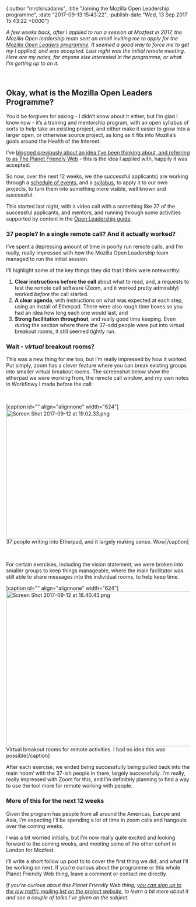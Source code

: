 

{:author "mrchrisadams", :title "Joining the Mozilla Open Leadership programme", :date "2017-09-13 15:43:22", :publish-date "Wed, 13 Sep 2017 15:43:22 +0000"}



<!-- content below -->

<i>A few weeks back, after I applied to run a session at Mozfest in 2017, the Mozilla Open leadership team sent an email inviting me to apply for the <a href="https://mozilla.github.io/open-leadership-training-series/">Mozilla Open Leaders programme</a>. It seemed a good way to force me to get my I applied, and was accepted. Last night was the initial remote meeting. Here are my notes, for anyone else interested in the programme, or what I’m getting up to on it.</i>

&nbsp;

<h2>Okay, what is the Mozilla Open Leaders Programme?</h2>

You’d be forgiven for asking - I didn’t know about it either, but I’m glad I know now - it’s a training and mentorship program, with an open syllabus of sorts to help take an existing project, and either make it easier to grow into a larger open, or otherwise source project, as long as it fits into Mozilla’s goals around the Health of the Internet.

I’ve <a href="https://blog.chrisadams.me.uk/2017/07/30/testing-formats-for-planet-friendly-web-workshops/">blogged previously about an idea I’ve been thinking about, and referring to as The Planet Friendly Web</a> - this is the idea I applied with, happily it was accepted.

So now, over the next 12 weeks, we (the successful applicants) are working through a <a href="https://mozilla.github.io/leadership-training/round-4/schedule/">schedule of events</a>, and a <a href="https://mzl.la/open-leadership">syllabus</a>, to apply it to our own projects, to turn them into something more visible, well known and successful.

This started last night, with a video call with a something like 37 of the successful applicants, and mentors, and running through some activities supported by content in the <a href="https://mozilla.github.io/open-leadership-training-series/">Open Leadership guide</a>.

<h3>37 people? In a single remote call? And it actually worked?</h3>

I’ve spent a depressing amount of time in poorly run remote calls, and I’m really, really impressed with how the Mozilla Open Leadership team managed to run the initial session.

I’ll highlight some of the key things they did that I think were noteworthy:

<ol>
    <li><b>Clear instructions before the call</b> about what to read, and, a requests to test the remote call software (Zoom, and it worked pretty admirably) worked <i>before</i> the call started.</li>
    <li><b>A clear agenda</b>, with instructions on what was expected at each step, using an install of Etherpad. There were also rough time boxes so you had an idea how long each one would last, and</li>
    <li><b>Strong facilitation throughout</b>, and really good time keeping. Even during the section where there the 37-odd people were put into virtual breakout rooms, it still seemed tightly run.</li>
</ol>

<h3>Wait - <i>virtual</i> breakout rooms?</h3>

This was a new thing for me too, but I’m really impressed by how it worked. Put simply, zoom has a clever feature where you can break existing groups into smaller virtual breakout rooms. The screenshot below show the etherpad we were working from, the remote call window, and my own notes in Workflowy I made before the call:

&nbsp;

[caption id="" align="alignnone" width="624"]<img title="" src="https://mrchrisadamsblog.files.wordpress.com/2017/09/screen20shot202017-09-1220at2019-02-33.png" alt="Screen Shot 2017-09-12 at 19.02.33.png" width="624" height="352" /> 37 people writing into Etherpad, and it largely making sense. Wow[/caption]

&nbsp;

For certain exercises, including the vision statement, we were broken into smaller groups to keep things manageable, where the main facilitator was still able to share messages into the individual rooms, to help keep time.

[caption id="" align="alignnone" width="624"]<img title="" src="https://mrchrisadamsblog.files.wordpress.com/2017/09/screen20shot202017-09-1220at2018-40-43.png" alt="Screen Shot 2017-09-12 at 18.40.43.png" width="624" height="424" /> Virtual breakout rooms for remote activities. I had no idea this was possible[/caption]

After each exercise, we ended being successfully being pulled back into the main ‘room’ with the 37-ish people in there, largely successfully. I’m really, really impressed with Zoom for this, and I’m definitely planning to find a way to use the tool more for remote working with people.

<h3>More of this for the next 12 weeks</h3>

Given the program has people from all around the Americas, Europe and Asia, I’m expecting I’ll be spending a lot of time in zoom calls and hangouts over the coming weeks.

I was a bit worried initially, but I’m now really quite excited and looking forward to the coming weeks, and meeting some of the other cohort in London for Mozfest.

I’ll write a short follow up post to to cover the first thing we did, and what I’ll be working on next. If you’re curious about the programme or this whole Planet Friendly Web thing, leave a comment or contact me directly.

<em>If you're curious about this Planet Friendly Web thing, <a href="http://planetfriendly.productscience.co.uk/">you can sign up to the low traffic mailing list on the project website</a>, to learn a bit more about it and see a couple of talks I've given on the subject.</em>

&nbsp;

&nbsp;

